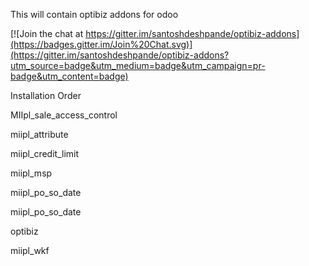 This will contain optibiz addons for odoo


[![Join the chat at https://gitter.im/santoshdeshpande/optibiz-addons](https://badges.gitter.im/Join%20Chat.svg)](https://gitter.im/santoshdeshpande/optibiz-addons?utm_source=badge&utm_medium=badge&utm_campaign=pr-badge&utm_content=badge)


Installation Order

MIIpl_sale_access_control

miipl_attribute

miipl_credit_limit

miipl_msp

miipl_po_so_date

miipl_po_so_date

optibiz

miipl_wkf
